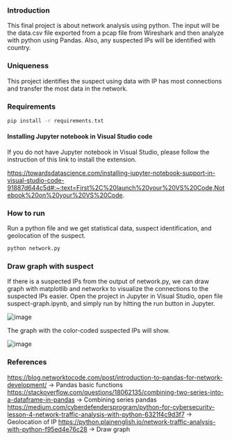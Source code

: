 ### Introduction
This final project is about network analysis using python. The input will be the data.csv file exported from a pcap file from Wireshark and then analyze with python using Pandas. Also, any suspected IPs will be identified with country.

### Uniqueness
This project identifies the suspect using data with IP has most connections and transfer the most data in the network.

### Requirements
```bash
pip install -r requirements.txt
```
#### Installing Jupyter notebook in Visual Studio code
If you do not have Jupyter notebook in Visual Studio, please follow the instruction of this link to install the extension.

https://towardsdatascience.com/installing-jupyter-notebook-support-in-visual-studio-code-91887d644c5d#:~:text=First%2C%20launch%20your%20VS%20Code,Notebook%20on%20your%20VS%20Code.

### How to run
Run a python file and we get statistical data, suspect identification, and geolocation of the suspect.
```bash
python network.py
```


### Draw graph with suspect
If there is a suspected IPs from the output of network.py, we can draw graph with matplotlib and networkx to visualize the connections to the suspected IPs easier. Open the project in Jupyter in Visual Studio, open file suspect-graph.ipynb, and simply run by hitting the run button in Jupyter.

![image](https://user-images.githubusercontent.com/112114250/204973919-aade2341-2f3b-47da-9854-471506395ed7.png)

The graph with the color-coded suspected IPs will show.

![image](https://user-images.githubusercontent.com/112114250/204976660-1c1da853-086a-41f8-8399-566d1d9523b6.png)




### References
https://blog.networktocode.com/post/introduction-to-pandas-for-network-development/ -> Pandas basic functions
https://stackoverflow.com/questions/18062135/combining-two-series-into-a-dataframe-in-pandas -> Combining series pandas
https://medium.com/cyberdefendersprogram/python-for-cybersecurity-lesson-4-network-traffic-analysis-with-python-6321f4c9d3f7 -> Geolocation of IP
https://python.plainenglish.io/network-traffic-analysis-with-python-f95ed4e76c28 -> Draw graph
